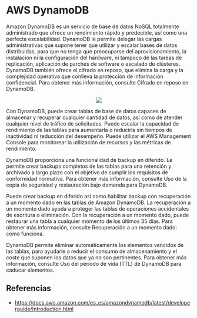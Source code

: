 # AWS DynamoDB

Amazon DynamoDB es un servicio de base de datos NoSQL totalmente administrado que ofrece un rendimiento rápido y predecible, así como una perfecta escalabilidad. DynamoDB le permite delegar las cargas administrativas que supone tener que utilizar y escalar bases de datos distribuidas, para que no tenga que preocuparse del aprovisionamiento, la instalación ni la configuración del hardware, ni tampoco de las tareas de replicación, aplicación de parches de software o escalado de clústeres. DynamoDB también ofrece el cifrado en reposo, que elimina la carga y la complejidad operativa que conlleva la protección de información confidencial. Para obtener más información, consulte Cifrado en reposo en DynamoDB.

<p align="center">
  <img src="https://github.com/dimasx010/knowledge/assets/105082657/4a868300-bfe0-471c-9d87-d5621c1b354e">
</p>

Con DynamoDB, puede crear tablas de base de datos capaces de almacenar y recuperar cualquier cantidad de datos, así como de atender cualquier nivel de tráfico de solicitudes. Puede escalar la capacidad de rendimiento de las tablas para aumentarla o reducirla sin tiempos de inactividad ni reducción del desempeño. Puede utilizar el AWS Management Console para monitorear la utilización de recursos y las métricas de rendimiento.

DynamoDB proporciona una funcionalidad de backup en diferido. Le permite crear backups completos de las tablas para una retención y archivado a largo plazo con el objetivo de cumplir los requisitos de conformidad normativa. Para obtener más información, consulte Uso de la copia de seguridad y restauración bajo demanda para DynamoDB.

Puede crear backup en diferido así como habilitar backup con recuperación a un momento dado en las tablas de Amazon DynamoDB. La recuperación a un momento dado ayuda a proteger las tablas de operaciones accidentales de escritura o eliminación. Con la recuperación a un momento dado, puede restaurar una tabla a cualquier momento de los últimos 35 días. Para obtener más información, consulte Recuperación a un momento dado: cómo funciona.

DynamoDB permite eliminar automáticamente los elementos vencidos de las tablas, para ayudarle a reducir el consumo de almacenamiento y el coste que suponen los datos que ya no son pertinentes. Para obtener más información, consulte Uso del período de vida (TTL) de DynamoDB para caducar elementos.

## Referencias
- https://docs.aws.amazon.com/es_es/amazondynamodb/latest/developerguide/Introduction.html


